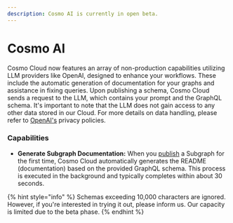 ```yaml
---
description: Cosmo AI is currently in open beta.
---
```


# Cosmo AI

Cosmo Cloud now features an array of non-production capabilities utilizing LLM providers like OpenAI, designed to enhance your workflows. These include the automatic generation of documentation for your graphs and assistance in fixing queries. Upon publishing a schema, Cosmo Cloud sends a request to the LLM, which contains your prompt and the GraphQL schema. It's important to note that the LLM does not gain access to any other data stored in our Cloud. For more details on data handling, please refer to [OpenAI's](https://openai.com/enterprise-privacy) privacy policies.

### Capabilities

* **Generate Subgraph Documentation:** When you [publish](../cli/subgraph/publish.md) a Subgraph for the first time, Cosmo Cloud automatically generates the README (documentation) based on the provided GraphQL schema. This process is executed in the background and typically completes within about 30 seconds.

{% hint style="info" %}
Schemas exceeding 10,000 characters are ignored. However, if you're interested in trying it out, please inform us. Our capacity is limited due to the beta phase.
{% endhint %}

